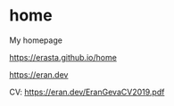 # home
My homepage

https://erasta.github.io/home

https://eran.dev

CV: https://eran.dev/EranGevaCV2019.pdf
